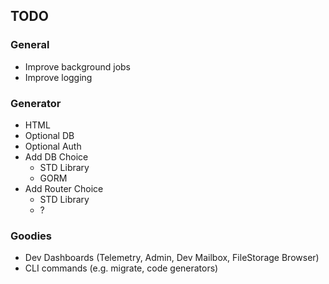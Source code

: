 ## TODO

### General

- Improve background jobs
- Improve logging

### Generator

- HTML
- Optional DB
- Optional Auth
- Add DB Choice
    - STD Library
    - GORM
- Add Router Choice 
    - STD Library
    - ?

### Goodies

- Dev Dashboards (Telemetry, Admin, Dev Mailbox, FileStorage Browser)
- CLI commands (e.g. migrate, code generators)

